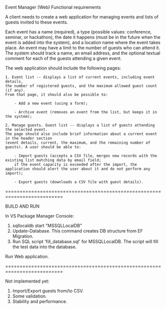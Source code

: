 Event Manager (Web)
Functional requirements

A client needs to create a web application for managing events and lists of guests invited to these events. 

Each event has a name (required), a type (possible values: conference, seminar, or hackathon), the date it happens (must be in the future when the event is added into the system), and a location name where the event takes place. An event may have a limit to the number of guests who can attend it. The system should track a name, an email address, and the optional textual comment for each of the guests attending a given event. 

The web application should include the following pages:

	1. Event list -- displays a list of current events, including event details,
	the number of registered guests, and the maximum allowed guest count (if any). 
	From that page, it should also be possible to:
		
		- Add a new event (using a form);
		
		- Archive event (removes an event from the list, but keeps it in the system);
	
	2. Manage guests. Guest list -- displays a list of guests attending the selected event. 
	The page should also include brief information about a current event in the header section 
	(event details, current, the maximum, and the remaining number of guests). A user should be able to:
		
		- Import guests (accepts a CSV file, merges new records with the existing list matching data by email field; 
		if the event capacity is exceeded after the import, the application should alert the user about it and do not perform any import);
		
		- Export guests (downloads a CSV file with guest details).

==========================================================================

BUILD AND RUN

In VS Package Manager Console:

1. sqllocaldb start "MSSQLLocalDB" 
2. Update-Database. This command creates DB structure from EF Migration.
3. Run SQL script 'fill_database.sql' for MSSQLLocalDB. The script will fill the test data into the database.

Run Web application.

==========================================================================

Not implemented yet:
1. Import/Export guests from/to CSV.
2. Some validation.
3. Stability and performance.
